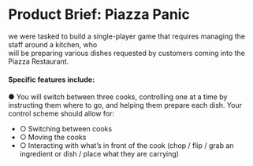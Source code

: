 <h1> Product Brief: Piazza Panic </h1>
<p> we were tasked to build a single-player game that requires managing the staff around a kitchen, who  <br>
will be preparing various dishes requested by customers coming into the Piazza Restaurant. <br>
<h4>Specific features include:</h4>
<p>  ● You will switch between three cooks, controlling one at a time by instructing them
where to go, and helping them prepare each dish. Your control scheme should allow
for:</p>
<ul>
  <li> ○ Switching between cooks</li>
  <li> ○ Moving the cooks</li>
  <li> ○ Interacting with what’s in front of the cook (chop / flip / grab an ingredient or dish / place what they are carrying)</li>
</ul>
